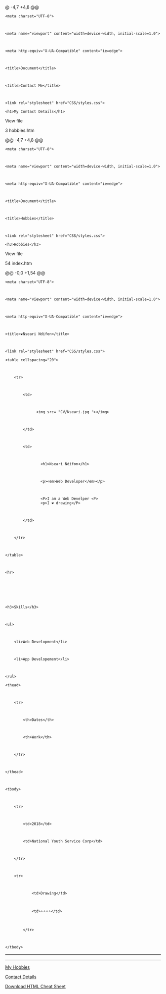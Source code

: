 @ -4,7 +4,8 @@



    <meta charset="UTF-8">



    <meta name="viewport" content="width=device-width, initial-scale=1.0">



    <meta http-equiv="X-UA-Compatible" content="ie=edge">



    <title>Document</title>



    <title>Contact Me</title>



    <link rel="stylesheet" href="CSS/styles.css">



</head>



<body>



    <h1>My Contact Details</h1>


 
View file 

3 hobbies.htm 

@@ -4,7 +4,8 @@



    <meta charset="UTF-8">



    <meta name="viewport" content="width=device-width, initial-scale=1.0">



    <meta http-equiv="X-UA-Compatible" content="ie=edge">



    <title>Document</title>



    <title>Hobbies</title>



    <link rel="stylesheet" href="CSS/styles.css">



</head>



<body>



    <h3>Hobbies</h3>


 
View file 

54 index.htm 


@@ -0,0 +1,54 @@



<!DOCTYPE html>



<html lang="en">



<head>



    <meta charset="UTF-8">



    <meta name="viewport" content="width=device-width, initial-scale=1.0">



    <meta http-equiv="X-UA-Compatible" content="ie=edge">



    <title>❦Nseari Ndifon</title>



    <link rel="stylesheet" href="CSS/styles.css">



</head>



<body>



    <table cellspacing="20">



        <tr>



            <td>



                  <img src= "CV/Nseari.jpg "></img>



            </td>



            <td>



                    <h1>Nseari Ndifon</h1>



                    <p><em>Web Developer</em></p>



                    <P>I am a Web Develper <P> 
                    <p>I ❤ drawing</P>



            </td>



        </tr>



    </table>



    <hr>







    <h3>Skills</h3>



    <ul>



        <li>Web Development</li>



        <li>App Developement</li>



    </ul>







<table border="px "> 



    <thead>



        <tr>



            <th>Dates</th>



            <th>Work</th>



        </tr>



    </thead>



    <tbody>



        <tr>



            <td>2018</td>



            <td>National Youth Service Corp</td>



        </tr>



        <tr>



                <td>Drawing</td>



                <td>⭐⭐⭐⭐</td>



            </tr>



    </tbody>



</table>



<hr>



<a href="hobbies.htm">My Hobbies</a> 



<a href= "Contact_Me.htm">Contact Details</a>



<a download href="https://web.stanford.edu/group/csp/cs21/htmlcheatsheet.pdf">Download HTML Cheat Sheet</a>



</body>



</html>
